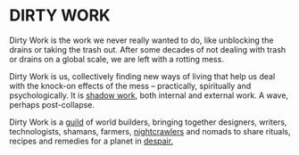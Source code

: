 # DIRTY WORK

Dirty Work is the work we never really wanted to do, like unblocking the drains or taking the trash out. After some decades of not dealing with trash or drains on a global scale, we are left with a rotting mess.

Dirty Work is us, collectively finding new ways of living that help us deal with the knock-on effects of the mess – practically, spiritually and psychologically. It is [shadow work](https://www.youtube.com/watch?v=T_lxS_blPvM), both internal and external work. A wave, perhaps post-collapse. 

Dirty Work is a [guild](https://en.m.wikipedia.org/wiki/Guild) of world builders, bringing together designers, writers, technologists, shamans, farmers, [nightcrawlers](https://www.youtube.com/watch?v=X8kYDQan8bw) and nomads to share rituals, recipes and remedies for a planet in [despair.](https://dirty.work/Deep%20Adaptation:%20A%20Map%20for%20Navigating%20Climate%20Tragedy%20-%20Lifeworth%20https://www.lifeworth.com/deepadaptation.pdf)



